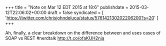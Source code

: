 +++
title = "Note on Mar 12 EDT 2015 at 18:6"
publishdate = 2015-03-12T22:06:02+00:00
draft = false
syndicated = [ 'https://twitter.com/chrisjohndeluca/status/576142130202206200?s=20' ]
+++

Ah, finally, a clear breakdown on the difference between and uses cases of SOAP vs REST #nerdtalk http://t.co/ofaKUH2nja
